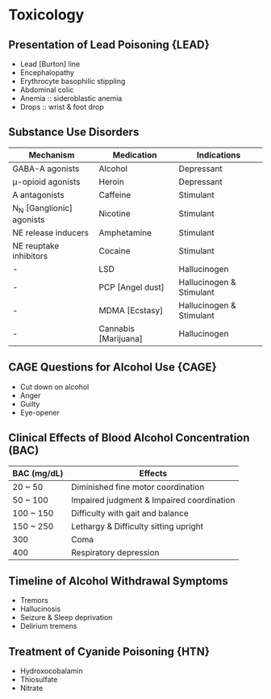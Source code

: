 # Toxicology

## Presentation of Lead Poisoning {LEAD}

- Lead [Burton] line
- Encephalopathy
- Erythrocyte basophilic stippling
- Abdominal colic
- Anemia :: sideroblastic anemia
- Drops :: wrist & foot drop

## Substance Use Disorders

|Mechanism|Medication|Indications|
|-|-|-|
|GABA-A agonists|Alcohol|Depressant|
|μ-opioid agonists|Heroin|Depressant|
|A antagonists|Caffeine|Stimulant|
|N<sub>N</sub> [Ganglionic] agonists|Nicotine|Stimulant|
|NE release inducers|Amphetamine|Stimulant|
|NE reuptake inhibitors|Cocaine|Stimulant|
|-|LSD|Hallucinogen|
|-|PCP [Angel dust]|Hallucinogen & Stimulant|
|-|MDMA [Ecstasy]|Hallucinogen & Stimulant|
|-|Cannabis [Marijuana]|Hallucinogen|

## CAGE Questions for Alcohol Use {CAGE}

- Cut down on alcohol
- Anger
- Guilty
- Eye-opener

## Clinical Effects of Blood Alcohol Concentration (BAC)

|BAC (mg/dL)|Effects|
|-|-|
|20 ~ 50|Diminished fine motor coordination|
|50 ~ 100|Impaired judgment & Impaired coordination|
|100 ~ 150|Difficulty with gait and balance|
|150 ~ 250|Lethargy & Difficulty sitting upright|
|300|Coma|
|400|Respiratory depression|

## Timeline of Alcohol Withdrawal Symptoms

- Tremors
- Hallucinosis
- Seizure & Sleep deprivation
- Delirium tremens

## Treatment of Cyanide Poisoning {HTN}

- Hydroxocobalamin
- Thiosulfate
- Nitrate
